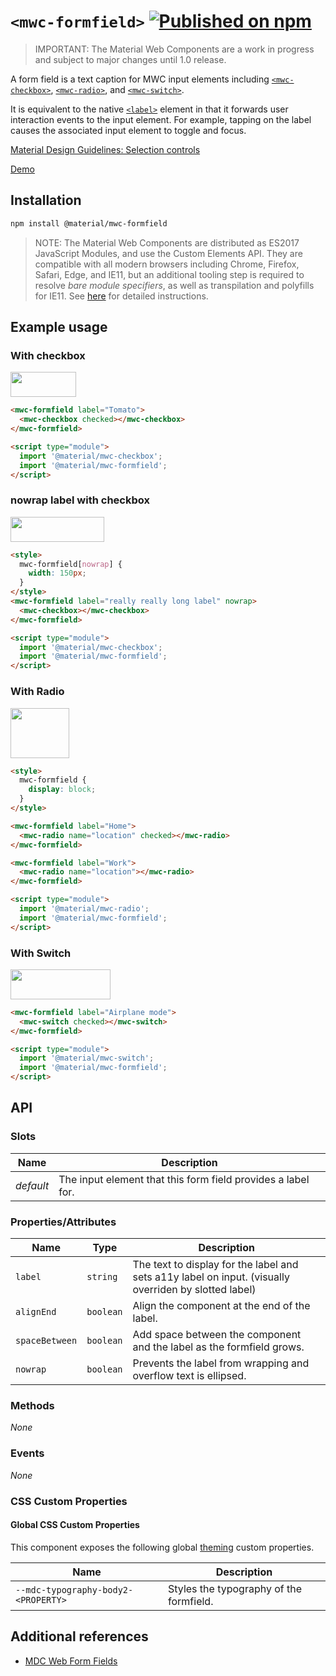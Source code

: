 # `<mwc-formfield>` [![Published on npm](https://img.shields.io/npm/v/@material/mwc-formfield.svg)](https://www.npmjs.com/package/@material/mwc-formfield)
> IMPORTANT: The Material Web Components are a work in progress and subject to
> major changes until 1.0 release.

A form field is a text caption for MWC input elements including
[`<mwc-checkbox>`](https://github.com/material-components/material-components-web-components/tree/master/packages/checkbox),
[`<mwc-radio>`](https://github.com/material-components/material-components-web-components/tree/master/packages/radio),
and
[`<mwc-switch>`](https://github.com/material-components/material-components-web-components/tree/master/packages/switch).

It is equivalent to the native
[`<label>`](https://developer.mozilla.org/en-US/docs/Web/HTML/Element/label)
element in that it forwards user interaction events to the input element. For example, tapping on the label causes the associated input element to toggle and focus.

[Material Design Guidelines: Selection controls](https://material.io/components/selection-controls/)

[Demo](https://material-components.github.io/material-components-web-components/demos/formfield/)

## Installation

```sh
npm install @material/mwc-formfield
```

> NOTE: The Material Web Components are distributed as ES2017 JavaScript
> Modules, and use the Custom Elements API. They are compatible with all modern
> browsers including Chrome, Firefox, Safari, Edge, and IE11, but an additional
> tooling step is required to resolve *bare module specifiers*, as well as
> transpilation and polyfills for IE11. See
> [here](https://github.com/material-components/material-components-web-components#quick-start)
> for detailed instructions.

## Example usage

### With checkbox

<img src="https://raw.githubusercontent.com/material-components/material-components-web-components/fbc09b4e8766843c4aef86023c2cfa4cb9e7cf5d/packages/formfield/images/with_checkbox.png" width="105px" height="40px">

```html
<mwc-formfield label="Tomato">
  <mwc-checkbox checked></mwc-checkbox>
</mwc-formfield>

<script type="module">
  import '@material/mwc-checkbox';
  import '@material/mwc-formfield';
</script>
```

### nowrap label with checkbox

<img src="https://raw.githubusercontent.com/material-components/material-components-web-components/fbc09b4e8766843c4aef86023c2cfa4cb9e7cf5d/packages/formfield/images/nowrap.png" width="150px" height="40px">

```html
<style>
  mwc-formfield[nowrap] {
    width: 150px;
  }
</style>
<mwc-formfield label="really really long label" nowrap>
  <mwc-checkbox></mwc-checkbox>
</mwc-formfield>

<script type="module">
  import '@material/mwc-checkbox';
  import '@material/mwc-formfield';
</script>
```

### With Radio

<img src="https://raw.githubusercontent.com/material-components/material-components-web-components/fbc09b4e8766843c4aef86023c2cfa4cb9e7cf5d/packages/formfield/images/with_radio.png" width="94px" height="80px">

```html
<style>
  mwc-formfield {
    display: block;
  }
</style>

<mwc-formfield label="Home">
  <mwc-radio name="location" checked></mwc-radio>
</mwc-formfield>

<mwc-formfield label="Work">
  <mwc-radio name="location"></mwc-radio>
</mwc-formfield>

<script type="module">
  import '@material/mwc-radio';
  import '@material/mwc-formfield';
</script>
```

### With Switch

<img src="https://raw.githubusercontent.com/material-components/material-components-web-components/fbc09b4e8766843c4aef86023c2cfa4cb9e7cf5d/packages/formfield/images/with_switch.png" width="160px" height="48px">

```html
<mwc-formfield label="Airplane mode">
  <mwc-switch checked></mwc-switch>
</mwc-formfield>

<script type="module">
  import '@material/mwc-switch';
  import '@material/mwc-formfield';
</script>
```

## API

### Slots

Name      | Description
--------- | -----------
*default* | The input element that this form field provides a label for.


### Properties/Attributes

Name    | Type     | Description
------- | -------- | ----------------------------------
`label` | `string` | The text to display for the label and sets a11y label on input. (visually overriden by slotted label)
`alignEnd` | `boolean` | Align the component at the end of the label.
`spaceBetween` | `boolean` | Add space between the component and the label as the formfield grows.
`nowrap` | `boolean` | Prevents the label from wrapping and overflow text is ellipsed.

### Methods

*None*

### Events

*None*

### CSS Custom Properties

#### Global CSS Custom Properties

This component exposes the following global [theming](https://github.com/material-components/material-components-web-components/blob/master/docs/theming.md)
custom properties.

| Name | Description
|----  | -----------
| `--mdc-typography-body2-<PROPERTY>` | Styles the typography of the formfield.

## Additional references

-   [MDC Web Form Fields](https://material.io/develop/web/components/input-controls/form-fields/)

